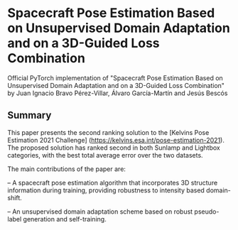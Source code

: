 # Spacecraft Pose Estimation Based on Unsupervised Domain Adaptation and on a 3D-Guided Loss Combination

Official PyTorch implementation of "Spacecraft Pose Estimation Based on Unsupervised Domain Adaptation and on a 3D-Guided Loss Combination" by Juan Ignacio Bravo Pérez-Villar, Álvaro García-Martín and Jesús Bescós

## Summary
This paper presents the second ranking solution to the [Kelvins Pose Estimation 2021 Challenge] (https://kelvins.esa.int/pose-estimation-2021). The proposed solution has ranked second in both Sunlamp and Lightbox categories, with the best total average error over the two datasets. 

The main contributions of the paper are:

– A spacecraft pose estimation algorithm that incorporates 3D structure information during training, providing robustness to intensity based domain-shift.

– An unsupervised domain adaptation scheme based on robust pseudo-label generation and self-training.
